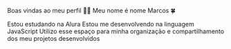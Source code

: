 Boas vindas ao meu perfil 💙💙
Meu nome é nome Marcos 🍀

Estou estudando na Alura
Estou me desenvolvendo na linguagem JavaScript
Utilizo esse espaço para minha organização e compartilhamento dos meu projetos desenvolvidos
